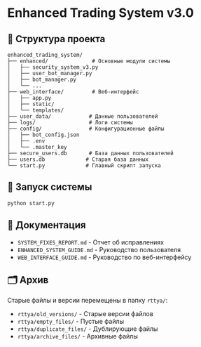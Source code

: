 # Enhanced Trading System v3.0

## 📁 Структура проекта

```
enhanced_trading_system/
├── enhanced/              # Основные модули системы
│   ├── security_system_v3.py
│   ├── user_bot_manager.py
│   ├── bot_manager.py
│   └── ...
├── web_interface/         # Веб-интерфейс
│   ├── app.py
│   ├── static/
│   └── templates/
├── user_data/            # Данные пользователей
├── logs/                 # Логи системы
├── config/               # Конфигурационные файлы
│   ├── bot_config.json
│   ├── .env
│   └── .master_key
├── secure_users.db       # База данных пользователей
├── users.db             # Старая база данных
└── start.py             # Главный скрипт запуска
```

## 🚀 Запуск системы

```bash
python start.py
```

## 📖 Документация

- `SYSTEM_FIXES_REPORT.md` - Отчет об исправлениях
- `ENHANCED_SYSTEM_GUIDE.md` - Руководство пользователя
- `WEB_INTERFACE_GUIDE.md` - Руководство по веб-интерфейсу

## 🗂️ Архив

Старые файлы и версии перемещены в папку `rttya/`:
- `rttya/old_versions/` - Старые версии файлов
- `rttya/empty_files/` - Пустые файлы
- `rttya/duplicate_files/` - Дублирующие файлы
- `rttya/archive_files/` - Архивные файлы
